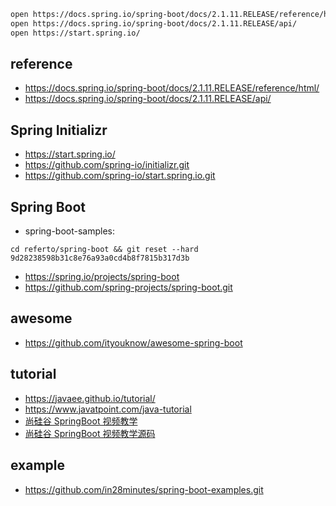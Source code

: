 
```bash
open https://docs.spring.io/spring-boot/docs/2.1.11.RELEASE/reference/html/
open https://docs.spring.io/spring-boot/docs/2.1.11.RELEASE/api/
open https://start.spring.io/
```

## reference

- https://docs.spring.io/spring-boot/docs/2.1.11.RELEASE/reference/html/
- https://docs.spring.io/spring-boot/docs/2.1.11.RELEASE/api/


## Spring Initializr
- https://start.spring.io/
- https://github.com/spring-io/initializr.git
- https://github.com/spring-io/start.spring.io.git


## Spring Boot
- spring-boot-samples: 
```shell
cd referto/spring-boot && git reset --hard 9d28238598b31c8e76a93a0cd4b8f7815b317d3b
```
- https://spring.io/projects/spring-boot
- https://github.com/spring-projects/spring-boot.git


## awesome
- https://github.com/ityouknow/awesome-spring-boot


## tutorial

- https://javaee.github.io/tutorial/
- https://www.javatpoint.com/java-tutorial
- [尚硅谷 SpringBoot 视频教学](https://github.com/cyhbyw/springBoot_atguigu)
- [尚硅谷 SpringBoot 视频教学源码](https://www.youtube.com/playlist?list=PLmOn9nNkQxJEFsK2HVO9-WA55Z7LZ2N0S)


## example
- https://github.com/in28minutes/spring-boot-examples.git